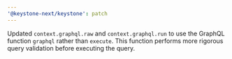 ```yaml
---
'@keystone-next/keystone': patch
---
```


Updated `context.graphql.raw` and `context.graphql.run` to use the GraphQL function `graphql` rather than `execute`. This function performs more rigorous query validation before executing the query.
